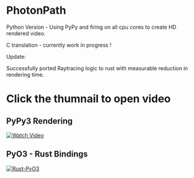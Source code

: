 # PhotonPath

Python Version - Using PyPy and firing on all cpu cores to create HD rendered video.

C translation - currently work in progress !

Update:

Successfully ported Raytracing logic to rust with measurable reduction in rendering time.

# Click the thumnail to open video

## PyPy3 Rendering

[![Watch Video](https://i.imgur.com/Ma5RuwH.jpg)](https://youtu.be/B_RVcWMuhvg)

## PyO3 - Rust Bindings

[![Rust-PyO3](https://i.imgur.com/BNXYaUE.png)](https://www.youtube.com/watch?v=JTpOUD_-8Ns)


